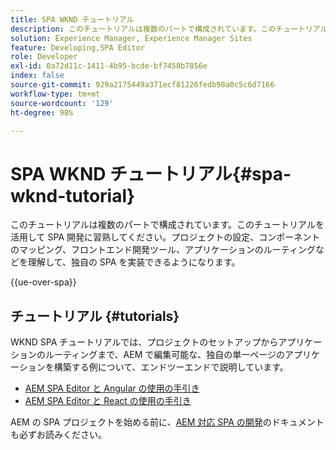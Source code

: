 ```yaml
---
title: SPA WKND チュートリアル
description: このチュートリアルは複数のパートで構成されています。このチュートリアルを活用して SPA 開発に習熟してください。プロジェクトの設定、コンポーネントのマッピング、フロントエンド開発ツール、アプリケーションのルーティングなどを理解して、独自の SPA を実装できるようになります。
solution: Experience Manager, Experience Manager Sites
feature: Developing,SPA Editor
role: Developer
exl-id: 0a72d11c-1411-4b95-bcde-bf7458b7856e
index: false
source-git-commit: 929a2175449a371ecf81226fedb98a0c5c6d7166
workflow-type: tm+mt
source-wordcount: '129'
ht-degree: 98%

---
```



# SPA WKND チュートリアル{#spa-wknd-tutorial}

このチュートリアルは複数のパートで構成されています。このチュートリアルを活用して SPA 開発に習熟してください。プロジェクトの設定、コンポーネントのマッピング、フロントエンド開発ツール、アプリケーションのルーティングなどを理解して、独自の SPA を実装できるようになります。

{{ue-over-spa}}

## チュートリアル {#tutorials}

WKND SPA チュートリアルでは、プロジェクトのセットアップからアプリケーションのルーティングまで、AEM で編集可能な、独自の単一ページのアプリケーションを構築する例について、エンドツーエンドで説明しています。

* [AEM SPA Editor と Angular の使用の手引き](https://experienceleague.adobe.com/en/docs/experience-manager-learn/getting-started-with-aem-headless/spa-editor/angular/overview)
* [AEM SPA Editor と React の使用の手引き](https://experienceleague.adobe.com/en/docs/experience-manager-learn/getting-started-with-aem-headless/spa-editor/how-to/react-core-components-v2)

AEM の SPA プロジェクトを始める前に、[AEM 対応 SPA の開発](/help/sites-developing/spa-architecture.md)のドキュメントも必ずお読みください。
